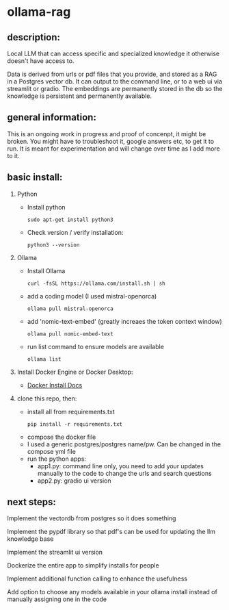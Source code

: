 # **ollama-rag**

## description:

Local LLM that can access specific and specialized knowledge it otherwise doesn't have access to.

Data is derived from urls or pdf files that you provide, and stored as a RAG in a Postgres vector db. It can output to the command line, or to a web ui via streamlit or gradio. The embeddings are permanently stored in the db so the knowledge is persistent and permanently available.

## general information:

This is an ongoing work in progress and proof of concenpt, it might be broken. You might have to troubleshoot it, google answers etc, to get it to run. It is meant for experimentation and will change over time as I add more to it.

## basic install:

1. Python

   - Install python

     ```
     sudo apt-get install python3
     ```

   - Check version / verify installation:
     ```
     python3 --version
     ```

2. Ollama

   - Install Ollama
     ```
     curl -fsSL https://ollama.com/install.sh | sh
     ```
   - add a coding model (I used mistral-openorca)
     ```
     ollama pull mistral-openorca
     ```
   - add 'nomic-text-embed' (greatly increaes the token context window)
     ```
     ollama pull nomic-embed-text
     ```
   - run list command to ensure models are available
     ```
     ollama list
     ```

3. Install Docker Engine or Docker Desktop:

   - [Docker Install Docs](https://docs.docker.com/engine/install/)

4. clone this repo, then:
   - install all from requirements.txt
     ```
     pip install -r requirements.txt
     ```
   - compose the docker file
   - I used a generic postgres/postgres name/pw. Can be changed in the compose yml file
   - run the python apps:
     - app1.py: command line only, you need to add your updates manually to the code to change the urls and search questions
     - app2.py: gradio ui version

## next steps:

Implement the vectordb from postgres so it does something

Implement the pypdf library so that pdf's can be used for updating the llm knowledge base

Implement the streamlit ui version

Dockerize the entire app to simplify installs for people

Implement additional function calling to enhance the usefulness

Add option to choose any models available in your ollama install instead of manually assigning one in the code
